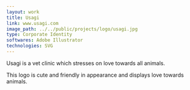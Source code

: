 ```yaml
---
layout: work
title: Usagi
link: www.usagi.com
image_path: ../../public/projects/logo/usagi.jpg
type: Corporate Identity
softwares: Adobe Illustrator
technologies: SVG
---
```


Usagi is a vet clinic which stresses on love towards all animals.

This logo is cute and friendly in appearance and displays love towards animals.